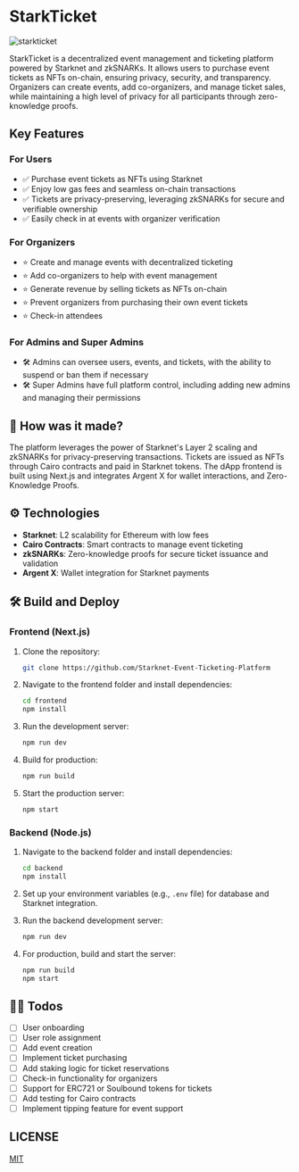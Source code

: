 # StarkTicket

![starkticket](https://github.com/user-attachments/assets/a851fc19-b22e-4fe5-8631-3bde7a84a978)


StarkTicket is a decentralized event management and ticketing platform powered by Starknet and zkSNARKs. It allows users to purchase event tickets as NFTs on-chain, ensuring privacy, security, and transparency. Organizers can create events, add co-organizers, and manage ticket sales, while maintaining a high level of privacy for all participants through zero-knowledge proofs.

## Key Features

### For Users
- ✅ Purchase event tickets as NFTs using Starknet
- ✅ Enjoy low gas fees and seamless on-chain transactions
- ✅ Tickets are privacy-preserving, leveraging zkSNARKs for secure and verifiable ownership
- ✅ Easily check in at events with organizer verification

### For Organizers
- ⭐ Create and manage events with decentralized ticketing
- ⭐ Add co-organizers to help with event management
- ⭐ Generate revenue by selling tickets as NFTs on-chain
- ⭐ Prevent organizers from purchasing their own event tickets
- ⭐ Check-in attendees

### For Admins and Super Admins
- 🛠️ Admins can oversee users, events, and tickets, with the ability to suspend or ban them if necessary
- 🛠️ Super Admins have full platform control, including adding new admins and managing their permissions

## 🔨 How was it made?

The platform leverages the power of Starknet's Layer 2 scaling and zkSNARKs for privacy-preserving transactions. Tickets are issued as NFTs through Cairo contracts and paid in Starknet tokens. The dApp frontend is built using Next.js and integrates Argent X for wallet interactions, and Zero-Knowledge Proofs.

## ⚙️ Technologies

- **Starknet**: L2 scalability for Ethereum with low fees
- **Cairo Contracts**: Smart contracts to manage event ticketing
- **zkSNARKs**: Zero-knowledge proofs for secure ticket issuance and validation
- **Argent X**: Wallet integration for Starknet payments

## 🛠️ Build and Deploy

### Frontend (Next.js)

1. Clone the repository:

    ```bash
    git clone https://github.com/Starknet-Event-Ticketing-Platform
    ```

2. Navigate to the frontend folder and install dependencies:

    ```bash
    cd frontend
    npm install
    ```

3. Run the development server:

    ```bash
    npm run dev
    ```

4. Build for production:

    ```bash
    npm run build
    ```

5. Start the production server:

    ```bash
    npm start
    ```

### Backend (Node.js)

1. Navigate to the backend folder and install dependencies:

    ```bash
    cd backend
    npm install
    ```

2. Set up your environment variables (e.g., `.env` file) for database and Starknet integration.

3. Run the backend development server:

    ```bash
    npm run dev
    ```

4. For production, build and start the server:

    ```bash
    npm run build
    npm start
    ```

## 🧑‍💻 Todos

- [ ] User onboarding
- [ ] User role assignment
- [ ] Add event creation
- [ ] Implement ticket purchasing
- [ ] Add staking logic for ticket reservations
- [ ] Check-in functionality for organizers
- [ ] Support for ERC721 or Soulbound tokens for tickets
- [ ] Add testing for Cairo contracts
- [ ] Implement tipping feature for event support

## LICENSE

[MIT](https://opensource.org/license/mit/)

